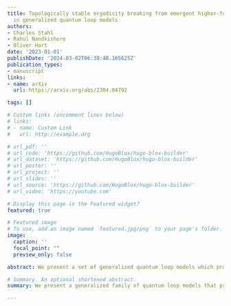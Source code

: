 ```yaml
---
title: Topologically stable ergodicity breaking from emergent higher-form symmetries
  in generalized quantum loop models
authors:
- Charles Stahl
- Rahul Nandkishore
- Oliver Hart
date: '2023-01-01'
publishDate: '2024-03-02T06:30:48.165625Z'
publication_types:
- manuscript
links:
- name: arXiv
  url: https://arxiv.org/abs/2304.04792

tags: []

# Custom links (uncomment lines below)
# links:
# - name: Custom Link
#   url: http://example.org

# url_pdf: ''
# url_code: 'https://github.com/HugoBlox/hugo-blox-builder'
# url_dataset: 'https://github.com/HugoBlox/hugo-blox-builder'
# url_poster: ''
# url_project: ''
# url_slides: ''
# url_source: 'https://github.com/HugoBlox/hugo-blox-builder'
# url_video: 'https://youtube.com'

# Display this page in the Featured widget?
featured: true

# Featured image
# To use, add an image named `featured.jpg/png` to your page's folder. 
image:
  caption: ''
  focal_point: ""
  preview_only: false

abstract: We present a set of generalized quantum loop models which provably exhibit topologically stable ergodicity breaking. These results hold for both periodic and open boundary conditions, and derive from a one-form symmetry (notably not being restricted to sectors of extremal one-form charge). We identify simple models in which this one-form symmetry can be emergent, giving rise to the aforementioned ergodicity breaking as an exponentially long-lived prethermal phenomenon. We unveil a web of dualities that connects these models, in certain limits, to models that have previously been discussed in the literature. We also identify nonlocal conserved quantities in such models that correspond to a pattern of system-spanning domain walls, and which are robust to the addition of arbitrary {{< math >}}$k${{< /math >}}-local perturbations.

# Summary. An optional shortened abstract.
summary: We present a generalized family of quantum loop models that provably exhibit topologically stable ergodicity breaking.

---
```

